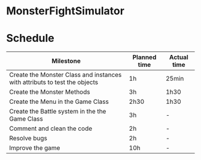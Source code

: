 # MonsterFightSimulator

# Schedule

| Milestone | Planned time | Actual time |
| --- | --- | --- |
| Create the Monster Class and instances with attributs to test the objects| 1h | 25min |
| Create the Monster Methods | 3h | 1h30 |
| Create the Menu in the Game Class | 2h30 | 1h30 |
| Create the Battle system in the the Game Class | 3h | - |
| Comment and clean the code | 2h | - |
| Resolve bugs | 2h | - |
| Improve the game | 10h | - |
